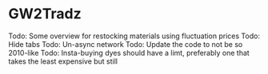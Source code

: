 # GW2Tradz
 Todo: Some overview for restocking materials using fluctuation prices
 Todo: Hide tabs
 Todo: Un-async network
 Todo: Update the code to not be so 2010-like
 Todo: Insta-buying dyes should have a limt, preferably one that takes the least expensive but still 
